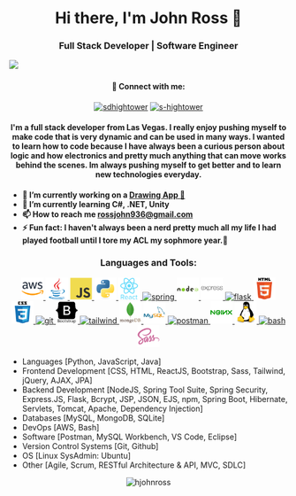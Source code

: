 <h1 align="center">Hi there, I'm John Ross 👋</h1>

<h3 align="center">Full Stack Developer | Software Engineer</h3>

  
<img src="https://media.licdn.com/dms/image/D5616AQEPzjprIfefIQ/profile-displaybackgroundimage-shrink_350_1400/0/1674879548481?e=1699488000&v=beta&t=JzLsBq_9iLxaLSj4q_dL5nu3Y1F8StdxbFq90Tr-ADg"/>

<h4 align="center">💬 Connect with me:</h4>
<p align="center">
  <a href="https://linkedin.com/in/hjohnross" target="blank"><img align="center" src="https://raw.githubusercontent.com/rahuldkjain/github-profile-readme-generator/master/src/images/icons/Social/linked-in-alt.svg" alt="sdhightower" height="25" width="35" /></a>
  <a href="https://www.leetcode.com/johnross" target="blank"><img align="center" src="https://raw.githubusercontent.com/rahuldkjain/github-profile-readme-generator/master/src/images/icons/Social/leet-code.svg" alt="s-hightower" height="25" width="35" /></a>
</p>

<h4 align="center">
I'm a full stack developer from Las Vegas. I really enjoy pushing myself to make code that is very dynamic and can be used in many ways. I wanted to learn how   to code because I have always been a curious person about logic and how electronics and pretty much anything that can move works behind the scenes. Im always pushing myself to get better and to learn new technologies everyday.
<h4>

- 🔭 I’m currently working on a [Drawing App 🦎](https://github.com/HJohnRoss/drawingApp)
- 🌱 I’m currently learning **C#, .NET, Unity**
- 📫 How to reach me **rossjohn936@gmail.com**
- ⚡ Fun fact: **I haven't always been a nerd pretty much all my life I had played football until I tore my ACL my sophmore year.🏼**
  
<h3 align="center">Languages and Tools:</h3>
<p align="center"> 
   <a href="https://aws.amazon.com" target="_blank" rel="noreferrer"> <img src="https://raw.githubusercontent.com/devicons/devicon/master/icons/amazonwebservices/amazonwebservices-original-wordmark.svg" alt="aws" width="40" height="40"/> </a>
  <a href="https://www.java.com" target="_blank" rel="noreferrer"> <img src="https://raw.githubusercontent.com/devicons/devicon/master/icons/java/java-original.svg" alt="java" width="40" height="40"/> </a>
  <a href="https://developer.mozilla.org/en-US/docs/Web/JavaScript" target="_blank" rel="noreferrer"> <img src="https://raw.githubusercontent.com/devicons/devicon/master/icons/javascript/javascript-original.svg" alt="javascript" width="40" height="40"/> </a>
  <a href="https://www.python.org" target="_blank" rel="noreferrer"> <img src="https://raw.githubusercontent.com/devicons/devicon/master/icons/python/python-original.svg" alt="python" width="40" height="40"/> </a> 
  <a href="https://reactjs.org/" target="_blank" rel="noreferrer"> <img src="https://raw.githubusercontent.com/devicons/devicon/master/icons/react/react-original-wordmark.svg" alt="react" width="40" height="40"/> </a>
  <a href="https://spring.io/" target="_blank" rel="noreferrer"> <img src="https://www.vectorlogo.zone/logos/springio/springio-icon.svg" alt="spring" width="40" height="40"/> </a>
  <a href="https://nodejs.org" target="_blank" rel="noreferrer"> <img src="https://raw.githubusercontent.com/devicons/devicon/master/icons/nodejs/nodejs-original-wordmark.svg" alt="nodejs" width="40" height="40"/> </a>
  <a href="https://expressjs.com" target="_blank" rel="noreferrer"> <img src="https://raw.githubusercontent.com/devicons/devicon/master/icons/express/express-original-wordmark.svg" alt="express" width="40" height="40"/> </a>
  <a href="https://flask.palletsprojects.com/" target="_blank" rel="noreferrer"> <img src="https://www.vectorlogo.zone/logos/pocoo_flask/pocoo_flask-icon.svg" alt="flask" width="40" height="40"/> </a> 
  <a href="https://www.w3.org/html/" target="_blank" rel="noreferrer"> <img src="https://raw.githubusercontent.com/devicons/devicon/master/icons/html5/html5-original-wordmark.svg" alt="html5" width="40" height="40"/> </a>
  <a href="https://www.w3schools.com/css/" target="_blank" rel="noreferrer"> <img src="https://raw.githubusercontent.com/devicons/devicon/master/icons/css3/css3-original-wordmark.svg" alt="css3" width="40" height="40"/> </a>
  <a href="https://git-scm.com/" target="_blank" rel="noreferrer"> <img src="https://www.vectorlogo.zone/logos/git-scm/git-scm-icon.svg" alt="git" width="40" height="40"/> </a>
  <a href="https://getbootstrap.com" target="_blank" rel="noreferrer"> <img src="https://raw.githubusercontent.com/devicons/devicon/master/icons/bootstrap/bootstrap-plain-wordmark.svg" alt="bootstrap" width="40" height="40"/> </a>
  <a href="https://tailwindcss.com/" target="_blank" rel="noreferrer"> <img src="https://www.vectorlogo.zone/logos/tailwindcss/tailwindcss-icon.svg" alt="tailwind" width="40" height="40"/> </a>
  <a href="https://www.mongodb.com/" target="_blank" rel="noreferrer"> <img src="https://raw.githubusercontent.com/devicons/devicon/master/icons/mongodb/mongodb-original-wordmark.svg" alt="mongodb" width="40" height="40"/> </a> 
  <a href="https://www.mysql.com/" target="_blank" rel="noreferrer"> <img src="https://raw.githubusercontent.com/devicons/devicon/master/icons/mysql/mysql-original-wordmark.svg" alt="mysql" width="40" height="40"/> </a>
  <a href="https://postman.com" target="_blank" rel="noreferrer"> <img src="https://www.vectorlogo.zone/logos/getpostman/getpostman-icon.svg" alt="postman" width="40" height="40"/> </a> 
  <a href="https://www.nginx.com" target="_blank" rel="noreferrer"> <img src="https://raw.githubusercontent.com/devicons/devicon/master/icons/nginx/nginx-original.svg" alt="nginx" width="40" height="40"/> </a>
  <a href="https://www.linux.org/" target="_blank" rel="noreferrer"> <img src="https://raw.githubusercontent.com/devicons/devicon/master/icons/linux/linux-original.svg" alt="linux" width="40" height="40"/> </a>
  <a href="https://www.gnu.org/software/bash/" target="_blank" rel="noreferrer"> <img src="https://www.vectorlogo.zone/logos/gnu_bash/gnu_bash-icon.svg" alt="bash" width="40" height="40"/> </a>
  <a href="https://sass-lang.com" target="_blank" rel="noreferrer"> <img src="https://raw.githubusercontent.com/devicons/devicon/master/icons/sass/sass-original.svg" alt="sass" width="40" height="40"/> </a>
</p>
  
<ul>
  <li>Languages [Python, JavaScript, Java]</li>
  <li>Frontend Development [CSS, HTML, ReactJS, Bootstrap, Sass, Tailwind, jQuery, AJAX, JPA]</li>
  <li>Backend Development [NodeJS, Spring Tool Suite, Spring Security, Express.JS, Flask, Bcrypt, JSP, JSON, EJS, npm, Spring Boot, Hibernate, Servlets, Tomcat, Apache, Dependency Injection]</li> 
  <li>Databases [MySQL, MongoDB, SQLite]</li>
  <li>DevOps [AWS, Bash]</li>
  <li>Software [Postman, MySQL Workbench, VS Code, Eclipse]</li>
  <li>Version Control Systems [Git, Github]</li>
  <li>OS [Linux SysAdmin: Ubuntu]</li>
  <li>Other [Agile, Scrum, RESTful Architecture & API, MVC, SDLC]</li>
</ul>

<p align="center"><img src="https://github-readme-streak-stats.herokuapp.com/?user=hjohnross&theme=default" alt="hjohnross" /></p>
